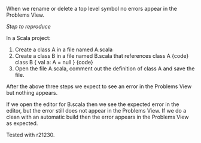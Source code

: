 When we rename or delete a top level symbol no errors appear in the Problems View.

*Step to reproduce*

In a Scala project:
 1. Create a class A in a file named A.scala
 2. Create a class B in a file named B.scala that references class A
{code}
class B {
  val a: A = null
}
{code}
 3. Open the file A.scala, comment out the definition of class A and save the file.

After the above three steps we expect to see an error in the Problems View but nothing appears.

If we open the editor for B.scala then we see the expected error in the editor, but the error still does not appear in the Problems View. If we do a clean with an automatic build then the error appears in the Problems View as expected.

Tested with r21230.
